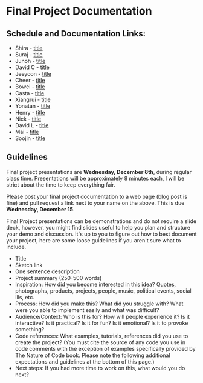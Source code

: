 # Final Project Documentation

## Schedule and Documentation Links:
- Shira - [title](url)
- Suraj - [title](url)
- Junoh - [title](url)
- David C - [title](url)
- Jeeyoon - [title](url)
- Cheer - [title](url)
- Bowei - [title](url)
- Casta - [title](url)
- Xiangrui - [title](url)
- Yonatan - [title](url)
- Henry - [title](url)
- Nick - [title](url)
- David L - [title](url)
- Mai - [title](url)
- Soojin - [title](url)

## Guidelines

Final project presentations are **Wednesday, December 8th**, during regular class time. Presentations will be approximately 8 minutes each, I will be strict about the time to keep everything fair.

Please post your final project documentation to a web page (blog post is fine) and pull request a link next to your name on the above. This is due **Wednesday, December 15**.

Final Project presentations can be demonstrations and do not require a slide deck, however, you might find slides useful to help you plan and structure your demo and discussion. It's up to you to figure out how to best document your project, here are some loose guidelines if you aren't sure what to include.

- Title
- Sketch link
- One sentence description
- Project summary (250-500 words)
- Inspiration: How did you become interested in this idea? Quotes, photographs, products, projects, people, music, political events, social ills, etc.
- Process: How did you make this? What did you struggle with? What were you able to implement easily and what was difficult?
- Audience/Context: Who is this for? How will people experience it? Is it interactive? Is it practical? Is it for fun? Is it emotional? Is it to provoke something?
- Code references: What examples, tutorials, references did you use to create the project? (You must cite the source of any code you use in code comments with the exception of examples specifically provided by The Nature of Code book. Please note the following additional expectations and guidelines at the bottom of this page.)
- Next steps: If you had more time to work on this, what would you do next?
